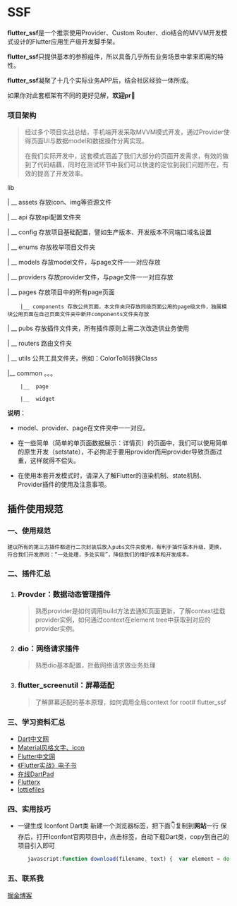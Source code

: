 # SSF
**flutter_ssf**是一个推崇使用Provider、Custom Router、dio结合的MVVM开发模式设计的Flutter应用生产级开发脚手架。

**flutter_ssf**只提供基本的参照组件，所以具备几乎所有业务场景中拿来即用的特性。

**flutter_ssf**凝聚了十几个实际业务APP后，结合社区经验一体所成。

如果你对此套框架有不同的更好见解，**欢迎pr👏**

###  项目架构

> 	经过多个项目实战总结，手机端开发采取MVVM模式开发，通过Provider使得页面UI与数据model和数据操作分离实现。
>
> 	在我们实际开发中，这套模式涵盖了我们大部分的页面开发需求，有效的做到了代码结藕，同时在测试环节中我们可以快速的定位到我们问题所在，有效的提高了开发效率。

lib

| __ assets 存放icon、img等资源文件

| __ api 存放api配置文件夹

| __ config 存放项目基础配置，譬如生产版本、开发版本不同端口域名设置

| __ enums 存放枚举项目文件夹

| __ models 存放model文件，与page文件一一对应存放

| __ providers 存放provider文件，与page文件一一对应存放

| __ pages 存放项目中的所有page页面

		|__ components 存放公共页面，本文件夹只存放同级页面公用的page级文件，独属模块公用页面在自己页面文件夹中新开components文件夹存放

| __ pubs 存放插件文件夹，所有插件原则上需二次改造供业务使用

| __ routers 路由文件夹

| __ utils 公共工具文件夹，例如：ColorTo16转换Class

|__ common 。。。

		|__  page

		|__  widget

**说明**：

- model、provider、page在文件夹中一一对应。

- 在一些简单（简单的单页面数据展示：详情页）的页面中，我们可以使用简单的原生开发（setstate），不必拘泥于要用provider而用provider导致页面过重，这样就得不偿失。

- 在使用本套开发模式时，请深入了解Flutter的渲染机制、state机制、Provider插件的使用及注意事项。

## 插件使用规范

### 一、使用规范

	建议所有的第三方插件都进行二次封装后放入pubs文件夹使用，有利于插件版本升级、更换，符合我们开发原则：“一处处理，多处实现”，降低我们的维护成本和开发成本。

### 二、插件汇总

1. ### Provder：数据动态管理插件

   > 熟悉provider是如何调用build方法去通知页面更新，了解context挂载provider实例，如何通过context在element tree中获取到对应的provider实例。

2. ### dio：网络请求插件

   >  熟悉dio基本配置，拦截网络请求做业务处理

3. ### flutter_screenutil：屏幕适配

   > 了解屏幕适配的基本原理，如何调用全局context for root# flutter_ssf
   
### 三、学习资料汇总

- [Dart中文网](https://dart.cn/guides)
- [Material风格文字、icon](https://fonts.google.com/?selected=Material+Icons:account_balance)
- [Flutter中文网](https://flutter.cn/)
- [《Flutter实战》电子书](https://book.flutterchina.club/)
- [在线DartPad](https://dartpad.cn/)
- [Flutterx](https://flutterx.com/)
- [lottiefiles](https://lottiefiles.com/)


### 四、实用技巧

- 一键生成 Iconfont Dart类
  新建一个浏览器标签，把下面👇复制到**网站**一行
  保存后，打开Iconfont官网项目中，点击标签，自动下载Dart类，copy到自己的项目引入即可
   ```javascript 
      javascript:function download(filename, text) {  var element = document.createElement('a');  element.setAttribute('href', 'data:text/plain;charset=utf-8,' + encodeURIComponent(text));  element.setAttribute('download', filename);  element.style.display = 'none';  document.body.appendChild(element);  element.click();  document.body.removeChild(element);}function toHump(name) {name = name.replace(/\s+/g,"-");    return name.replace(/\-(\w)/g, function(all, letter){        return letter.toUpperCase();    });}function getFlutterClass(){var str = "import 'package:flutter/widgets.dart';\r\n\r\n";str += "class IconFontIcons {\r\n";var arr = document.querySelectorAll(".icon-item");for (var i = arr.length - 1; i >= 0; i--) {var item = arr[i];var item_name = toHump(item.querySelectorAll(".icon-code")[1].textContent);var item_code = item.querySelectorAll(".icon-code")[0].textContent.replace(/\&\#/g,"0");item_code = item_code.replace(/\;/g,"");str += "    static const IconData "+item_name+" = IconData("+item_code+",fontFamily:'IconFontIcons');";str += "\r\n";}str += "}";return str;}  download("IconFontIcons.dart",getFlutterClass());
   ```

### 五、联系我

  [掘金博客](https://juejin.cn/user/870468939942311)